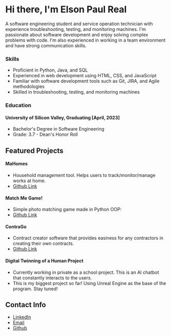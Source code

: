# Hi there, I'm Elson Paul Real
A software engineering student and service operation technician with experience troubleshooting, testing, and monitoring machines. I'm passionate about software development and enjoy solving complex problems with code. I'm also experienced in working in a team environment and have strong communication skills.

### Skills
- Proficient in Python, Java, and SQL
- Experienced in web development using HTML, CSS, and JavaScript
- Familiar with software development tools such as Git, JIRA, and Agile methodologies
- Skilled in troubleshooting, testing, and monitoring machines

### Education
#### University of Silicon Valley, Graduating [April, 2023]
- Bachelor's Degree in Software Engineering
- Grade: 3.7 - Dean's Honor Roll

## Featured Projects
#### MaHomes
- Household management tool. Helps users to track/monitor/manage works at home.
- [Github Link](https://github.com/Elprea/MaHOMES-home-manager)

#### Match Me Game!
- Simple photo matching game made in Python OOP:
- [Github Link](https://github.com/Elprea/Match-me-game)

#### ContraGo
- Contract creator software that provides easiness for any contractors in creating their own contracts.
- [Github Link](https://github.com/Elprea/ContraGO2021)

#### Digital Twinning of a Human Project
- Currently working in private as a school project. This is an AI chatbot that constantly interacts to the users.
- This is my biggest project so far! Using Unreal Engine as the base of the program. Stay tuned!

## Contact Info
* [LinkedIn](https://www.linkedin.com/in/elson-paul-real-38b9b4159/)
* [Email](mailto:epaulbreal@gmail.com)
* [Github](https://github.com/Elprea)

<!--
**Elprea/Elprea** is a ✨ _special_ ✨ repository because its `README.md` (this file) appears on your GitHub profile.

Here are some ideas to get you started:

- 🔭 I’m currently working on ...
- 🌱 I’m currently learning ...
- 👯 I’m looking to collaborate on ...
- 🤔 I’m looking for help with ...
- 💬 Ask me about ...
- 📫 How to reach me: ...
- 😄 Pronouns: ...
- ⚡ Fun fact: ...
-->
